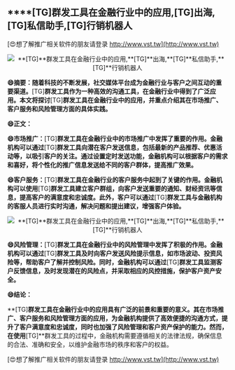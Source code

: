 ## ****[TG]**群发工具在金融行业中的应用,**[TG]**出海,**[TG]**私信助手,**[TG]**行销机器人**

[😍想了解推广相关软件的朋友请登录 http://www.vst.tw](http://www.vst.tw)

 <center><img src="https://vst.tw/MP4/tuiguang/png/2.png" alt="**[TG]**群发工具在金融行业中的应用,**[TG]**出海,**[TG]**私信助手,**[TG]**行销机器人"></center>

**😄摘要：随着科技的不断发展，社交媒体平台成为金融行业与客户之间互动的重要渠道。**[TG]**群发工具作为一种高效的沟通工具，在金融行业中得到了广泛应用。本文将探讨**[TG]**群发工具在金融行业中的应用，并重点介绍其在市场推广、客户服务和风险管理方面的具体实践。**

**😄正文：**

**😄市场推广：**[TG]**群发工具在金融行业中的市场推广中发挥了重要的作用。金融机构可以通过**[TG]**群发工具向潜在客户发送信息，包括最新的产品推荐、优惠活动等，以吸引客户的关注。通过设置定时发送功能，金融机构可以根据客户的需求和喜好，将个性化的推广信息发送给不同的客户群体，提高推广效果。**

**😄客户服务：**[TG]**群发工具在金融行业的客户服务中起到了关键的作用。金融机构可以使用**[TG]**群发工具建立客户群组，向客户发送重要的通知、财经资讯等信息，提高客户的满意度和忠诚度。此外，客户可以通过**[TG]**群发工具与金融机构的客服人员进行实时沟通，解决问题和提出建议，增强客户体验。**

 <center><img src="https://vst.tw/MP4/tuiguang/png/1.png" alt="**[TG]**群发工具在金融行业中的应用,**[TG]**出海,**[TG]**私信助手,**[TG]**行销机器人"></center>

**😄风险管理：**[TG]**群发工具在金融行业中的风险管理中发挥了积极的作用。金融机构可以通过**[TG]**群发工具及时向客户发送风险提示信息，如市场波动、投资风险等，帮助客户了解并控制风险。同时，金融机构可以通过**[TG]**群发工具监测客户反馈信息，及时发现潜在的风险点，并采取相应的风控措施，保护客户资产安全。**

**😄结论：**

**[TG]**群发工具在金融行业中的应用具有广泛的前景和重要的意义。其在市场推广、客户服务和风险管理方面的应用，为金融机构提供了高效便捷的沟通方式，提升了客户满意度和忠诚度，同时也加强了风险管理和客户资产保护的能力。然而，在使用**[TG]**群发工具的过程中，金融机构需要遵循相关的法律法规，确保信息的合法、准确和安全，以维护金融市场的秩序和客户的权益。

[😍想了解推广相关软件的朋友请登录 http://www.vst.tw](http://www.vst.tw)



